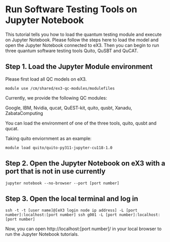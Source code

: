 # Run Software Testing Tools on Jupyter Notebook
This tutorial tells you how to load the quantum testing module and execute on Jupyter Notebook. Please follow the steps here to load the model and open the Jupyter Notebook connected to eX3. Then you can begin to run three quantum software testing tools Quito, QuSBT and QuCAT.

## Step 1. Load the Jupyter Module environment
Please first load all QC models on eX3.
```
module use /cm/shared/ex3-qc-modules/modulefiles
```

Currently, we provide the following QC modules:

Google,  IBM,  Nvidia,  qucat,  QuEST-kit,  quito,  qusbt,  Xanadu,  ZabataComputing

You can load the environment of one of the three tools, quito, qusbt and qucat.

Taking quito enviornment as an example:
```
module load quito/quito-py311-jupyter-cu118-1.0
```

## Step 2. Open the Jupyter Notebook on eX3 with a port that is not in use currently
```
jupyter notebook --no-browser --port [port number]
```

## Step 3. Open the local terminal and log in
```
ssh -t -t [user name]@[eX3 login node ip address] -L [port number]:localhost:[port number] ssh g001 -L [port number]:localhost:[port number]
```

Now, you can open http://localhost:[port number]/ in your local browser to run the Jupyter Notebook tutorials.